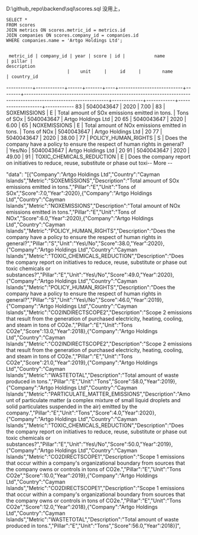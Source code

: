 
D:\github_repo\backend\sql\scores.sql 没用上，

    SELECT *
    FROM scores
    JOIN metrics ON scores.metric_id = metrics.id
    JOIN companies ON scores.company_id = companies.id
    WHERE companies.name = 'Artgo Holdings Ltd';


     metric_id | company_id | year | score | id |           name            | pillar |                                                   description
                           |    unit     |     id     |        name        | country_id
-----------+------------+------+-------+----+---------------------------+--------+-----------------------------------------------------------------------------------------------------------------+-------------+------------+--------------------+------------
        83 | 5040043647 | 2020 |  7.00 | 83 | SOXEMISSIONS              | E      | Total amount of SOx emissions emitted in tons.
                           | Tons of SOx | 5040043647 | Artgo Holdings Ltd |         20
        65 | 5040043647 | 2020 |  6.00 | 65 | NOXEMISSIONS              | E      | Total amount of NOx emissions emitted in tons.
                           | Tons of NOx | 5040043647 | Artgo Holdings Ltd |         20
        77 | 5040043647 | 2020 | 38.00 | 77 | POLICY_HUMAN_RIGHTS       | S      | Does the company have a policy to ensure the respect of human rights in general?     
                           | Yes/No      | 5040043647 | Artgo Holdings Ltd |         20
        91 | 5040043647 | 2020 | 49.00 | 91 | TOXIC_CHEMICALS_REDUCTION | E      | Does the company report on initiatives to reduce, reuse, substitute or phase out toxi-- More  --




  "data": "[{\"Company\":\"Artgo Holdings Ltd\",\"Country\":\"Cayman Islands\",\"Metric\":\"SOXEMISSIONS\",\"Description\":\"Total amount of SOx emissions emitted in tons.\",\"Pillar\":\"E\",\"Unit\":\"Tons of SOx\",\"Score\":7.0,\"Year\":2020},{\"Company\":\"Artgo Holdings Ltd\",\"Country\":\"Cayman Islands\",\"Metric\":\"NOXEMISSIONS\",\"Description\":\"Total amount of NOx emissions emitted in tons.\",\"Pillar\":\"E\",\"Unit\":\"Tons of NOx\",\"Score\":6.0,\"Year\":2020},{\"Company\":\"Artgo Holdings Ltd\",\"Country\":\"Cayman Islands\",\"Metric\":\"POLICY_HUMAN_RIGHTS\",\"Description\":\"Does the company have a policy to ensure the respect of human rights in general?\",\"Pillar\":\"S\",\"Unit\":\"Yes\\/No\",\"Score\":38.0,\"Year\":2020},{\"Company\":\"Artgo Holdings Ltd\",\"Country\":\"Cayman Islands\",\"Metric\":\"TOXIC_CHEMICALS_REDUCTION\",\"Description\":\"Does the company report on initiatives to reduce, reuse, substitute or phase out toxic chemicals or substances?\",\"Pillar\":\"E\",\"Unit\":\"Yes\\/No\",\"Score\":49.0,\"Year\":2020},{\"Company\":\"Artgo Holdings Ltd\",\"Country\":\"Cayman Islands\",\"Metric\":\"POLICY_HUMAN_RIGHTS\",\"Description\":\"Does the company have a policy to ensure the respect of human rights in general?\",\"Pillar\":\"S\",\"Unit\":\"Yes\\/No\",\"Score\":46.0,\"Year\":2019},{\"Company\":\"Artgo Holdings Ltd\",\"Country\":\"Cayman Islands\",\"Metric\":\"CO2INDIRECTSCOPE2\",\"Description\":\"Scope 2 emissions that result from the generation of purchased electricity, heating, cooling, and steam in tons of CO2e.\",\"Pillar\":\"E\",\"Unit\":\"Tons CO2e\",\"Score\":13.0,\"Year\":2018},{\"Company\":\"Artgo Holdings Ltd\",\"Country\":\"Cayman Islands\",\"Metric\":\"CO2INDIRECTSCOPE2\",\"Description\":\"Scope 2 emissions that result from the generation of purchased electricity, heating, cooling, and steam in tons of CO2e.\",\"Pillar\":\"E\",\"Unit\":\"Tons CO2e\",\"Score\":21.0,\"Year\":2019},{\"Company\":\"Artgo Holdings Ltd\",\"Country\":\"Cayman Islands\",\"Metric\":\"WASTETOTAL\",\"Description\":\"Total amount of waste produced in tons.\",\"Pillar\":\"E\",\"Unit\":\"Tons\",\"Score\":58.0,\"Year\":2019},{\"Company\":\"Artgo Holdings Ltd\",\"Country\":\"Cayman Islands\",\"Metric\":\"PARTICULATE_MATTER_EMISSIONS\",\"Description\":\"Amount of particulate matter (a complex mixture of small liquid droplets and solid particulates suspended in the air) emitted by the company.\",\"Pillar\":\"E\",\"Unit\":\"Tons\",\"Score\":4.0,\"Year\":2020},{\"Company\":\"Artgo Holdings Ltd\",\"Country\":\"Cayman Islands\",\"Metric\":\"TOXIC_CHEMICALS_REDUCTION\",\"Description\":\"Does the company report on initiatives to reduce, reuse, substitute or phase out toxic chemicals or substances?\",\"Pillar\":\"E\",\"Unit\":\"Yes\\/No\",\"Score\":50.0,\"Year\":2019},{\"Company\":\"Artgo Holdings Ltd\",\"Country\":\"Cayman Islands\",\"Metric\":\"CO2DIRECTSCOPE1\",\"Description\":\"Scope 1 emissions that occur within a company's organizational boundary from sources that the company owns or controls in tons of CO2e.\",\"Pillar\":\"E\",\"Unit\":\"Tons CO2e\",\"Score\":10.0,\"Year\":2019},{\"Company\":\"Artgo Holdings Ltd\",\"Country\":\"Cayman Islands\",\"Metric\":\"CO2DIRECTSCOPE1\",\"Description\":\"Scope 1 emissions that occur within a company's organizational boundary from sources that the company owns or controls in tons of CO2e.\",\"Pillar\":\"E\",\"Unit\":\"Tons CO2e\",\"Score\":12.0,\"Year\":2018},{\"Company\":\"Artgo Holdings Ltd\",\"Country\":\"Cayman Islands\",\"Metric\":\"WASTETOTAL\",\"Description\":\"Total amount of waste produced in tons.\",\"Pillar\":\"E\",\"Unit\":\"Tons\",\"Score\":56.0,\"Year\":2018}]",